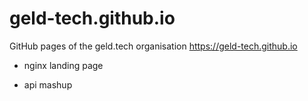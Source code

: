 # geld-tech.github.io
GitHub pages of the geld.tech organisation https://geld-tech.github.io

* nginx landing page

* api mashup



